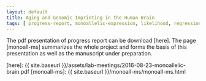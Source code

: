 ```yaml
---
layout: default
title: Aging and Genomic Imprinting in the Human Brain
tags: [ progress-report, monoallelic-expression, likelihood, regression, modeling ]
---
```


The pdf presentation of progress report can be download [here].  The page [monoall-ms] summarizes the whole project and forms the basis of this presentation as well as the manuscript under preparation.


[here]: {{ site.baseurl }}/assets/lab-meetings/2016-08-23-monoallelic-brain.pdf
[monoall-ms]: {{ site.baseurl }}/monoall-ms/monoall-ms.html
